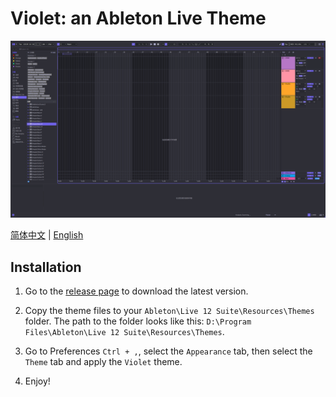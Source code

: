 # Violet: an Ableton Live Theme

![violet](./screenshot.png)

[简体中文](./README_ZH.MD) | [English](./README.MD)

## Installation
1. Go to the [release page](https://github.com/polarissdesu/violet-theme/releases) to download the latest version.

2. Copy the theme files to your `Ableton\Live 12 Suite\Resources\Themes` folder.
The path to the folder looks like this: `D:\Program Files\Ableton\Live 12 Suite\Resources\Themes`.

3. Go to Preferences `Ctrl + ,`, select the `Appearance` tab, then select the `Theme` tab and apply the `Violet` theme.

4. Enjoy!